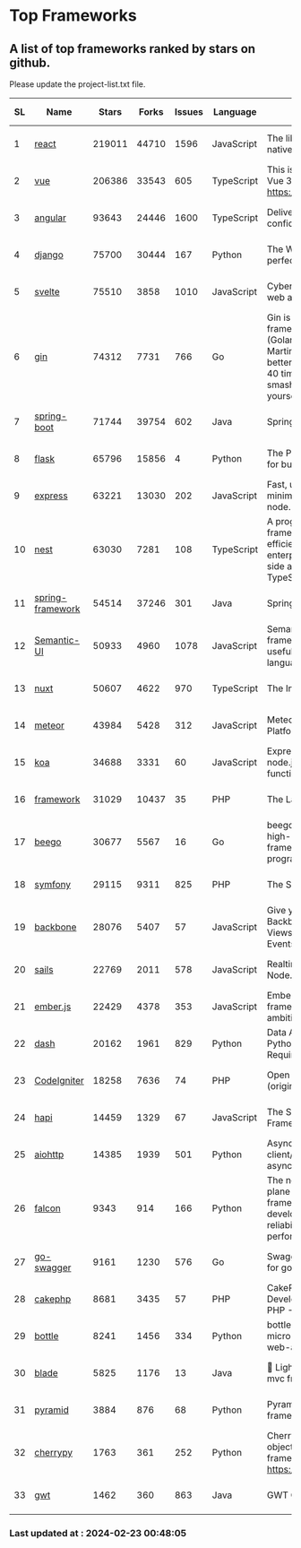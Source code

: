 # Top Frameworks
## A list of top frameworks ranked by stars on github.  
Please update the project-list.txt file.

| SL| Name  | Stars| Forks| Issues | Language | Description | Last Commit |
| --| ------| -----| ---- | ------ | -------- | ----------- | ----------- |
| 1 | [react](https://github.com/facebook/react) | 219011 | 44710 | 1596 | JavaScript | The library for web and native user interfaces. | 2024-02-22 23:58:12 |
| 2 | [vue](https://github.com/vuejs/vue) | 206386 | 33543 | 605 | TypeScript | This is the repo for Vue 2. For Vue 3, go to https://github.com/vuejs/core | 2023-12-31 13:23:55 |
| 3 | [angular](https://github.com/angular/angular) | 93643 | 24446 | 1600 | TypeScript | Deliver web apps with confidence 🚀 | 2024-02-22 02:02:51 |
| 4 | [django](https://github.com/django/django) | 75700 | 30444 | 167 | Python | The Web framework for perfectionists with deadlines. | 2024-02-22 12:17:46 |
| 5 | [svelte](https://github.com/sveltejs/svelte) | 75510 | 3858 | 1010 | JavaScript | Cybernetically enhanced web apps | 2024-02-22 23:16:23 |
| 6 | [gin](https://github.com/gin-gonic/gin) | 74312 | 7731 | 766 | Go | Gin is a HTTP web framework written in Go (Golang). It features a Martini-like API with much better performance -- up to 40 times faster. If you need smashing performance, get yourself some Gin. | 2024-02-19 02:34:48 |
| 7 | [spring-boot](https://github.com/spring-projects/spring-boot) | 71744 | 39754 | 602 | Java | Spring Boot | 2024-02-22 20:09:12 |
| 8 | [flask](https://github.com/pallets/flask) | 65796 | 15856 | 4 | Python | The Python micro framework for building web applications. | 2024-02-12 20:50:45 |
| 9 | [express](https://github.com/expressjs/express) | 63221 | 13030 | 202 | JavaScript | Fast, unopinionated, minimalist web framework for node. | 2024-02-19 21:47:26 |
| 10 | [nest](https://github.com/nestjs/nest) | 63030 | 7281 | 108 | TypeScript | A progressive Node.js framework for building efficient, scalable, and enterprise-grade server-side applications with TypeScript/JavaScript 🚀 | 2024-02-20 07:35:39 |
| 11 | [spring-framework](https://github.com/spring-projects/spring-framework) | 54514 | 37246 | 301 | Java | Spring Framework | 2024-02-22 16:01:04 |
| 12 | [Semantic-UI](https://github.com/Semantic-Org/Semantic-UI) | 50933 | 4960 | 1078 | JavaScript | Semantic is a UI component framework based around useful principles from natural language. | 2023-01-11 17:05:32 |
| 13 | [nuxt](https://github.com/nuxt/nuxt) | 50607 | 4622 | 970 | TypeScript | The Intuitive Vue Framework. | 2024-02-22 18:15:44 |
| 14 | [meteor](https://github.com/meteor/meteor) | 43984 | 5428 | 312 | JavaScript | Meteor, the JavaScript App Platform | 2024-02-22 22:37:25 |
| 15 | [koa](https://github.com/koajs/koa) | 34688 | 3331 | 60 | JavaScript | Expressive middleware for node.js using ES2017 async functions | 2024-01-17 02:02:10 |
| 16 | [framework](https://github.com/laravel/framework) | 31029 | 10437 | 35 | PHP | The Laravel Framework. | 2024-02-22 14:52:40 |
| 17 | [beego](https://github.com/beego/beego) | 30677 | 5567 | 16 | Go | beego is an open-source, high-performance web framework for the Go programming language. | 2024-02-05 07:29:29 |
| 18 | [symfony](https://github.com/symfony/symfony) | 29115 | 9311 | 825 | PHP | The Symfony PHP framework | 2024-02-22 20:28:06 |
| 19 | [backbone](https://github.com/jashkenas/backbone) | 28076 | 5407 | 57 | JavaScript | Give your JS App some Backbone with Models, Views, Collections, and Events | 2024-02-05 21:36:13 |
| 20 | [sails](https://github.com/balderdashy/sails) | 22769 | 2011 | 578 | JavaScript | Realtime MVC Framework for Node.js | 2024-02-01 21:05:31 |
| 21 | [ember.js](https://github.com/emberjs/ember.js) | 22429 | 4378 | 353 | JavaScript | Ember.js - A JavaScript framework for creating ambitious web applications | 2024-02-20 17:43:54 |
| 22 | [dash](https://github.com/plotly/dash) | 20162 | 1961 | 829 | Python | Data Apps & Dashboards for Python. No JavaScript Required. | 2024-02-15 15:09:03 |
| 23 | [CodeIgniter](https://github.com/bcit-ci/CodeIgniter) | 18258 | 7636 | 74 | PHP | Open Source PHP Framework (originally from EllisLab) | 2024-02-10 21:52:04 |
| 24 | [hapi](https://github.com/hapijs/hapi) | 14459 | 1329 | 67 | JavaScript | The Simple, Secure Framework Developers Trust | 2024-01-29 15:47:50 |
| 25 | [aiohttp](https://github.com/aio-libs/aiohttp) | 14385 | 1939 | 501 | Python | Asynchronous HTTP client/server framework for asyncio and Python | 2024-02-21 10:30:25 |
| 26 | [falcon](https://github.com/falconry/falcon) | 9343 | 914 | 166 | Python | The no-magic web data plane API and microservices framework for Python developers, with a focus on reliability, correctness, and performance at scale. | 2024-01-16 08:13:02 |
| 27 | [go-swagger](https://github.com/go-swagger/go-swagger) | 9161 | 1230 | 576 | Go | Swagger 2.0 implementation for go | 2024-02-01 11:52:57 |
| 28 | [cakephp](https://github.com/cakephp/cakephp) | 8681 | 3435 | 57 | PHP | CakePHP: The Rapid Development Framework for PHP - Official Repository | 2024-02-22 04:25:51 |
| 29 | [bottle](https://github.com/bottlepy/bottle) | 8241 | 1456 | 334 | Python | bottle.py is a fast and simple micro-framework for python web-applications. | 2024-01-03 22:31:48 |
| 30 | [blade](https://github.com/lets-blade/blade) | 5825 | 1176 | 13 | Java | :rocket: Lightning fast and elegant mvc framework for Java8 | 2023-06-16 05:18:49 |
| 31 | [pyramid](https://github.com/Pylons/pyramid) | 3884 | 876 | 68 | Python | Pyramid - A Python web framework | 2024-02-09 03:32:10 |
| 32 | [cherrypy](https://github.com/cherrypy/cherrypy) | 1763 | 361 | 252 | Python | CherryPy is a pythonic, object-oriented HTTP framework.      https://cherrypy.dev | 2024-02-15 04:10:04 |
| 33 | [gwt](https://github.com/gwtproject/gwt) | 1462 | 360 | 863 | Java | GWT Open Source Project | 2024-02-14 15:40:02 |

### Last updated at : 2024-02-23 00:48:05

